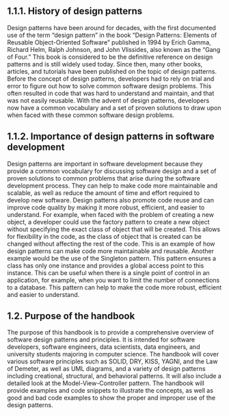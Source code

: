 ## 1.1.1. History of design patterns  
  Design patterns have been around for decades, with the first documented use of the term “design pattern” in the book “Design Patterns: Elements of Reusable Object-Oriented Software” published in 1994 by Erich Gamma, Richard Helm, Ralph Johnson, and John Vlissides, also known as the “Gang of Four.” This book is considered to be the definitive reference on design patterns and is still widely used today. Since then, many other books, articles, and tutorials have been published on the topic of design patterns.
  Before the concept of design patterns, developers had to rely on trial and error to figure out how to solve common software design problems. This often resulted in code that was hard to understand and maintain, and that was not easily reusable. With the advent of design patterns, developers now have a common vocabulary and a set of proven solutions to draw upon when faced with these common software design problems.

## 1.1.2. Importance of design patterns in software development  
  Design patterns are important in software development because they provide a common vocabulary for discussing software design and a set of proven solutions to common problems that arise during the software development process. They can help to make code more maintainable and scalable, as well as reduce the amount of time and effort required to develop new software. Design patterns also promote code reuse and can improve code quality by making it more robust, efficient, and easier to understand.
  For example, when faced with the problem of creating a new object, a developer could use the factory pattern to create a new object without specifying the exact class of object that will be created. This allows for flexibility in the code, as the class of object that is created can be changed without affecting the rest of the code. This is an example of how design patterns can make code more maintainable and reusable.
  Another example would be the use of the Singleton pattern. This pattern ensures a class has only one instance and provides a global access point to this instance. This can be useful when there is a single point of control in an application, for example, when you want to limit the number of connections to a database. This pattern can help to make the code more robust, efficient and easier to understand.

## 1.2. Purpose of the handbook  
  The purpose of this handbook is to provide a comprehensive overview of software design patterns and principles. It is intended for software developers, software engineers, data scientists, data engineers, and university students majoring in computer science. The handbook will cover various software principles such as SOLID, DRY, KISS, YAGNI, and the Law of Demeter, as well as UML diagrams, and a variety of design patterns including creational, structural, and behavioral patterns. It will also include a detailed look at the Model-View-Controller pattern. The handbook will provide examples and code snippets to illustrate the concepts, as well as good and bad code examples to show the proper and improper use of the design patterns.
